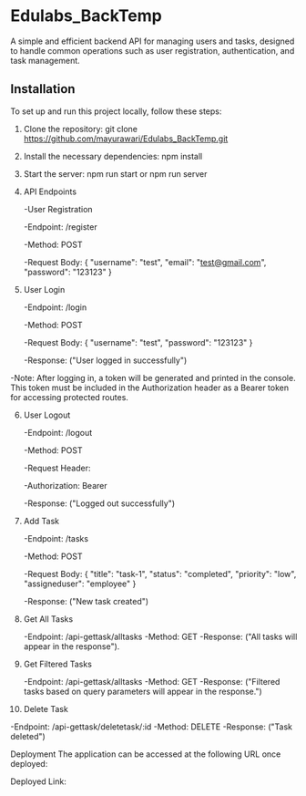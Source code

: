 # Edulabs_BackTemp

A simple and efficient backend API for managing users and tasks, designed to handle common operations such as user registration, authentication, and task management.

## Installation

To set up and run this project locally, follow these steps:

1. Clone the repository:
   git clone <https://github.com/mayurawari/Edulabs_BackTemp.git>

2. Install the necessary dependencies:
   npm install

3. Start the server:
   npm run start
   or
   npm run server

4. API Endpoints

   -User Registration

   -Endpoint: /register

   -Method: POST

   -Request Body:
   {
   "username": "test",
   "email": "test@gmail.com",
   "password": "123123"
   }

5. User Login

   -Endpoint: /login

   -Method: POST

   -Request Body:
   {
   "username": "test",
   "password": "123123"
   }

   -Response:
   ("User logged in successfully")

-Note: After logging in, a token will be generated and printed in the console. This token must be included in the Authorization header as a Bearer token for accessing protected routes.

6. User Logout

   -Endpoint: /logout

   -Method: POST

   -Request Header:

   -Authorization: Bearer <token>

   -Response:
   ("Logged out successfully")

7. Add Task

   -Endpoint: /tasks

   -Method: POST

   -Request Body:
   {
   "title": "task-1",
   "status": "completed",
   "priority": "low",
   "assigneduser": "employee"
   }

   -Response:
   ("New task created")

8. Get All Tasks

   -Endpoint: /api-gettask/alltasks
   -Method: GET
   -Response: ("All tasks will appear in the response").

9. Get Filtered Tasks

   -Endpoint: /api-gettask/alltasks
   -Method: GET
   -Response: ("Filtered tasks based on query parameters will appear in the response.")
   
10. Delete Task

   -Endpoint: /api-gettask/deletetask/:id
   -Method: DELETE
   -Response:
   ("Task deleted")


Deployment
The application can be accessed at the following URL once deployed:

Deployed Link: [](https://edulabs-backtemp.onrender.com)